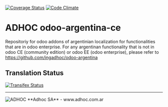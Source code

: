 [![Coverage Status](https://coveralls.io/repos/ingadhoc/odoo-argentina/badge.png?branch=13.0)](https://coveralls.io/r/ingadhoc/odoo-argentina?branch=13.0)
[![Code Climate](https://codeclimate.com/github/ingadhoc/odoo-argentina/badges/gpa.svg)](https://codeclimate.com/github/ingadhoc/odoo-argentina)

# ADHOC odoo-argentina-ce

Repositoriy for odoo addons of argentinian localization for functionalities that are in odoo enterprise.
For any argentinan functionality that is not in odoo CE (community edition) or odoo EE (odoo enterprise), please refer to https://github.com/ingadhoc/odoo-argentina

[//]: # (addons)
[//]: # (end addons)

Translation Status
------------------
[![Transifex Status](https://www.transifex.com/projects/p/ingadhoc-odoo-argentina-13-0/chart/image_png)](https://www.transifex.com/projects/p/ingadhoc-odoo-argentina-13-0)

----

<img alt="ADHOC" src="http://fotos.subefotos.com/83fed853c1e15a8023b86b2b22d6145bo.png" />
**Adhoc SA** - www.adhoc.com.ar
